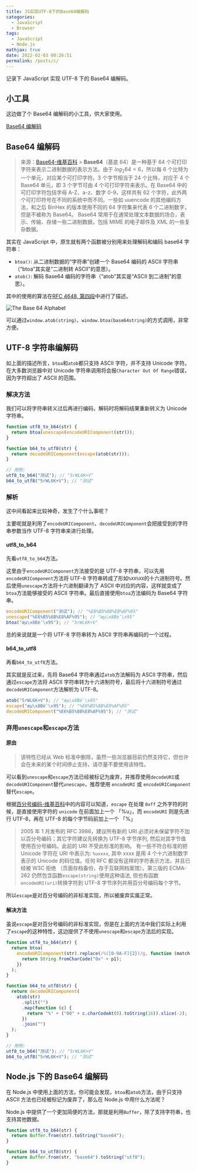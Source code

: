 ```yaml
---
title: JS实现UTF-8下的Base64编解码
categories:
  - JavaScript
  - Browser
tags:
  - JavaScript
  - Node.js
mathjax: true
date: 2022-02-03 00:26:51
permalink: /posts/c/
---
```


记录下 JavaScript 实现 UTF-8 下的 Base64 编解码。

<!--more-->

## 小工具

这边做了个 Base64 编解码的小工具，供大家使用。

[Base64 编解码](https://tools.iszy.xyz/crypto/base64)

## Base64 编解码

> 来源：[Base64-维基百科](https://zh.wikipedia.org/wiki/Base64) > **Base64**（基底 64）是一种基于 64 个可打印字符来表示二进制数据的表示方法。由于 $log_{2}64 = 6$，所以每 6 个比特为一个单元，对应某个可打印字符。3 个字节相当于 24 个比特，对应于 4 个 Base64 单元，即 3 个字节可由 4 个可打印字符来表示。在 Base64 中的可打印字符包括字母 A-Z、a-z、数字 0-9，这样共有 62 个字符，此外两个可打印符号在不同的系统中而不同。一些如 uuencode 的其他编码方法，和之后 BinHex 的版本使用不同的 64 字符集来代表 6 个二进制数字，但是不被称为 Base64。
> Base64 常用于在通常处理文本数据的场合，表示、传输、存储一些二进制数据，包括 MIME 的电子邮件及 XML 的一些复杂数据。

其实在 JavaScript 中，原生就有两个函数被分别用来处理解码和编码 base64 字符串：

- `btoa()`: 从二进制数据的“字符串”创建一个 Base64 编码的 ASCII 字符串（“btoa”其实是“二进制转 ASCII”的意思）。
- `atob()`: 解码 Base64 编码的字符串（“atob”其实是“ASCII 到二进制”的意思）。

其中的使用的算法在[RFC 4648, 第四段](https://datatracker.ietf.org/doc/html/rfc4648#section-4)中进行了描述。

![The Base 64 Alphabet](https://img.iszy.xyz/1643809821264.png)

可以通过`window.atob(string)`、`window.btoa(base64string)`的方式调用，非常方便。

## UTF-8 字符串编解码

如上面的描述所言，`btoa`和`atob`都只支持 ASCII 字符，并不支持 Unicode 字符。在大多数浏览器中对 Unicode 字符串调用将会报`Character Out Of Range`错误，因为字符超出了 ASCII 的范围。

### 解决方法

我们可以将字符串转义过后再进行编码，解码时将解码结果重新转义为 Unicode 字符串。

```js
function utf8_to_b64(str) {
  return btoa(unescape(encodeURIComponent(str)));
}

function b64_to_utf8(str) {
  return decodeURIComponent(escape(atob(str)));
}

// 用例:
utf8_to_b64("测试"); // "5rWL6K+V"
b64_to_utf8("5rWL6K+V"); // "测试"
```

### 解析

这中间看起来比较神奇，发生了个什么事呢？

主要呢就是利用了`encodeURIComponent`、`decodeURIComponent`会把接受到的字符串参数当作 UTF-8 字符串来进行处理。

#### utf8_to_b64

先看`utf8_to_b64`方法。

这里由于`encodeURIComponent`方法接受的是 UTF-8 字符串，可以先用`encodeURIComponent`方法将 UTF-8 字符串转成了形如`%XX%XX`的十六进制符号。然后使用`unescape`方法将十六进制翻译为了 ASCII 中对应的内容，这样就变成了`btoa`方法能够接受的 ASCII 字符串。最后直接使用`btoa`方法编码为 Base64 字符串。

```js
encodeURIComponent("测试"); // "%E6%B5%8B%E8%AF%95"
unescape("%E6%B5%8B%E8%AF%95"); // "æµ\x8Bè¯\x95"
btoa("æµ\x8Bè¯\x95"); // "5rWL6K+V"
```

总的来说就是一个将 UTF-8 字符串转为 ASCII 字符串再编码的一个过程。

#### b64_to_utf8

再看`b64_to_utf8`方法。

其实就是反过来，先将 Base64 字符串通过`atob`方法解码为 ASCII 字符串，然后通过`escape`方法将 ASCII 字符串转为十六进制符号，最后将十六进制符号通过`decodeURIComponent`方法解析为 UTF-8。

```js
atob("5rWL6K+V"); // "æµ\x8Bè¯\x95"
escape("æµ\x8Bè¯\x95"); // "%E6%B5%8B%E8%AF%95"
decodeURIComponent("%E6%B5%8B%E8%AF%95"); // "测试"
```

### 弃用`unescape`和`escape`方法

#### 原由

> 该特性已经从 Web 标准中删除，虽然一些浏览器目前仍然支持它，但也许会在未来的某个时间停止支持，请尽量不要使用该特性。

可以看到`unescape`和`escape`方法已经被标记为废弃，并推荐使用`decodeURI`或`decodeURIComponent`替代`unescape`，推荐使用 `encodeURI` 或 `encodeURIComponent` 替代`escape`。

根据[百分号编码-维基百科](https://zh.wikipedia.org/wiki/%E7%99%BE%E5%88%86%E5%8F%B7%E7%BC%96%E7%A0%81)中的内容可以知道，`escape` 在处理 `0xff` 之外字符的时候，是直接使用字符的 `unicode` 在前面加上一个 「%u」，而 `encodeURI` 则是先进行 UTF-8，再在 UTF-8 的每个字节码前加上一个 「%」

> 2005 年 1 月发布的 RFC 3986，建议所有新的 URI 必须对未保留字符不加以百分号编码；其它字符建议先转换为 UTF-8 字节序列, 然后对其字节值使用百分号编码。此前的 URI 不受此标准的影响。
> 有一些不符合标准的把 Unicode 字符在 URI 中表示为: `%uxxxx`, 其中 xxxx 是用 4 个十六进制数字表示的 Unicode 的码位值。任何 RFC 都没有这样的字符表示方法，并且已经被 W3C 拒绝 （页面存档备份，存于互联网档案馆）。第三版的 ECMA-262 仍然包含函数`escape(string)`使用这种语法, 但也有函数`encodeURI(uri)`转换字符到 UTF-8 字节序列并用百分号编码每个字节。

所以`escape`是对百分号编码的非标准实现，所以被废弃实属正常。

#### 解决方法

虽说`escape`是对百分号编码的非标准实现，但是在上面的方法中我们实际上利用了`escape`的这种特性，这边提供了不使用`unescape`和`escape`方法后的实现。

```js
function utf8_to_b64(str) {
  return btoa(
    encodeURIComponent(str).replace(/%([0-9A-F]{2})/g, function (match, p1) {
      return String.fromCharCode("0x" + p1);
    })
  );
}

function b64_to_utf8(str) {
  return decodeURIComponent(
    atob(str)
      .split("")
      .map(function (c) {
        return "%" + ("00" + c.charCodeAt(0).toString(16)).slice(-2);
      })
      .join("")
  );
}

// 用例:
utf8_to_b64("测试"); // "5rWL6K+V"
b64_to_utf8("5rWL6K+V"); // "测试"
```

## Node.js 下的 Base64 编解码

在 Node.js 中使用上面的方法，你可能会发现，`btoa`和`atob`方法，由于只支持 ASCII 方法也已经被标记为废弃了，那么在 Node.js 中用什么方法呢？

Node.js 中提供了一个更加简便的方法，那就是利用`Buffer`，除了支持字符串，也支持其他数据。

```js
function utf8_to_b64(str) {
  return Buffer.from(str).toString("base64");
}

function b64_to_utf8(str) {
  return Buffer.from(str, "base64").toString("utf8");
}
```
